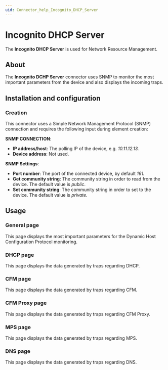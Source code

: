 ```yaml
---
uid: Connector_help_Incognito_DHCP_Server
---
```


# Incognito DHCP Server

The **Incognito DHCP Server** is used for Network Resource Management.

## About

The **Incognito DCHP Server** connector uses SNMP to monitor the most important parameters from the device and also displays the incoming traps.

## Installation and configuration

### Creation

This connector uses a Simple Network Management Protocol (SNMP) connection and requires the following input during element creation:

**SNMP CONNECTION**:

- **IP address/host**: The polling IP of the device, e.g. *10.11.12.13.*
- **Device address**: Not used.

**SNMP Settings**:

- **Port number**: The port of the connected device, by default *161.*
- **Get community string**: The community string in order to read from the device. The default value is *public*.
- **Set community string**: The community string in order to set to the device. The default value is *private.*

## Usage

### General page

This page displays the most important parameters for the Dynamic Host Configuration Protocol monitoring.

### DHCP page

This page displays the data generated by traps regarding DHCP.

### CFM page

This page displays the data generated by traps regarding CFM.

### CFM Proxy page

This page displays the data generated by traps regarding CFM Proxy.

### MPS page

This page displays the data generated by traps regarding MPS.

### DNS page

This page displays the data generated by traps regarding DNS.
